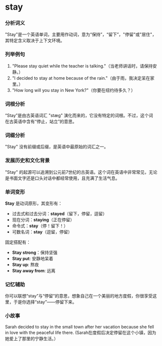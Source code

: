 # stay

### 分析词义

  

"Stay"是一个英语单词，主要用作动词，意为“保持”，“留下”，"停留"或"居住"，其特定含义取决于上下文环境。

  

### 列举例句

  

1.  "Please stay quiet while the teacher is talking."（当老师讲话时，请保持安静。）
2.  "I decided to stay at home because of the rain."（由于雨，我决定呆在家里。）
3.  "How long will you stay in New York?"（你要在纽约待多久？）

  

### 词根分析

  

“Stay”是由古英语词汇 "stæg" 演化而来的，它没有特定的词根。不过，这个词 在古英语中含有“停止，站立”的意思。

  

### 词缀分析

  

"Stay" 没有前缀或后缀，是英语中最原始的词汇之一。

  

### 发展历史和文化背景

  

"Stay" 的起源可以追溯到公元前7世纪的古英语。这个词在英语中非常常见，无论是书面文字还是口头对话中都经常使用，且充满了生活气息。

  

### 单词变形

  

**Stay** 是动词原形，其变形有：

  

*   过去式和过去分词：**stayed**（留下，停留，逗留）
*   现在分词：**staying**（正在停留）
*   命令式：**stay**（停！留下！）
*   可数名词：**stay**（逗留，停留）

  

固定搭配有：

  

*   **Stay strong**：保持坚强
*   **Stay put**: 安静地呆着
*   **Stay up**: 熬夜
*   **Stay away from**: 远离

  

### 记忆辅助

  

你可以联想“stay”与“停留”的意思，想象自己在一个美丽的地方度假，你很享受这里，于是你选择“stay”——停留下来。

  

### 小故事

  

Sarah decided to stay in the small town after her vacation because she fell in love with the peaceful life there. (Sarah在度假后决定停留在这个小镇，因为她爱上了那里的宁静生活。）
